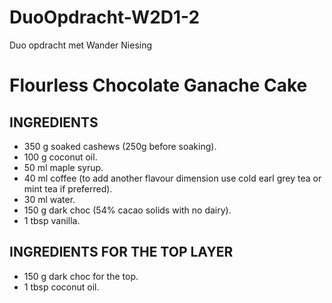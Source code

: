 # DuoOpdracht-W2D1-2
 Duo opdracht met Wander Niesing
 
 # Flourless Chocolate Ganache Cake

 ## INGREDIENTS
 * 350 g soaked cashews (250g before soaking).
 * 100 g coconut oil.
 * 50 ml maple syrup.
 * 40 ml coffee (to add another flavour dimension use cold earl grey tea or mint tea if preferred).
 * 30 ml water.
 * 150 g dark choc (54% cacao solids with no dairy).
 * 1 tbsp vanilla.

## INGREDIENTS FOR THE TOP LAYER
 * 150 g dark choc for the top.
 * 1 tbsp coconut oil.